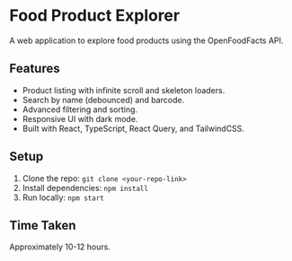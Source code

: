 # Food Product Explorer

A web application to explore food products using the OpenFoodFacts API.

## Features
- Product listing with infinite scroll and skeleton loaders.
- Search by name (debounced) and barcode.
- Advanced filtering and sorting.
- Responsive UI with dark mode.
- Built with React, TypeScript, React Query, and TailwindCSS.

## Setup
1. Clone the repo: `git clone <your-repo-link>`
2. Install dependencies: `npm install`
3. Run locally: `npm start`

## Time Taken
Approximately 10-12 hours.
